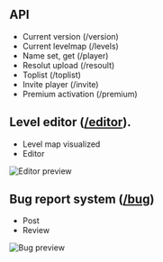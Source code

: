 ##  API

- Current version  (/version)
- Current levelmap (/levels)
- Name set, get (/player)
- Resolut upload (/resoult)
- Toplist (/toplist)
- Invite player (/invite)
- Premium activation (/premium)

## Level editor ([/editor](https://logistix-api.herokuapp.com/editor)).
- Level map visualized
- Editor

![Editor preview](https://media.githubusercontent.com/media/imdonix/logistix/master/backend/editor_preview.png)

## Bug report system ([/bug](https://logistix-api.herokuapp.com/bug))
- Post
- Review

![Bug preview](https://media.githubusercontent.com/media/imdonix/logistix/master/backend/doc/bug_preview.png)

